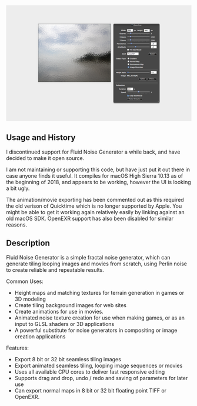 
![screenshot](screenshots/screenshot1.png)

## Usage and History

I discontinued support for Fluid Noise Generator a while back, and have decided to make it open source. 

I am not maintaining or supporting this code, but have just put it out there in case anyone finds it useful. It compiles for macOS High Sierra 10.13 as of the beginning of 2018, and appears to be working, however the UI is looking a bit ugly.

The animation/movie exporting has been commented out as this required the old verison of Quicktime which is no longer supported by Apple. You might be able to get it working again relatively easily by linking against an old macOS SDK. OpenEXR support has also been disabled for similar reasons.

## Description

Fluid Noise Generator is a simple fractal noise generator, which can generate tiling looping images and movies from scratch, using Perlin noise to create reliable and repeatable results.


Common Uses:
- Height maps and matching textures for terrain generation in games or 3D modeling
- Create tiling background images for web sites
- Create animations for use in movies.
- Animated noise texture creation for use when making games, or as an input to GLSL shaders or 3D applications
- A powerful substitute for noise generators in compositing or image creation applications

Features:
- Export 8 bit or 32 bit seamless tiling images
- Export animated seamless tiling, looping image sequences or movies
- Uses all available CPU cores to deliver fast responsive editing
- Supports drag and drop, undo / redo and saving of parameters for later use
- Can export normal maps in 8 bit or 32 bit floating point TIFF or OpenEXR.
